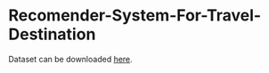 # Recomender-System-For-Travel-Destination

Dataset can be downloaded [here](https://www.dropbox.com/s/sl3fiklbg3if7f1/dumps.zip?dl=0).
